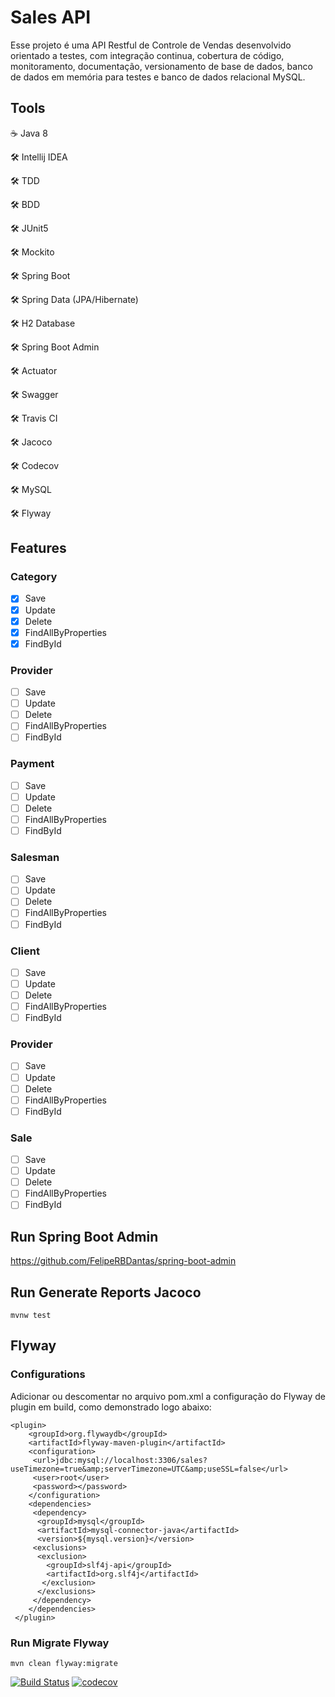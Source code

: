 # Sales API
Esse projeto é uma API Restful de Controle de Vendas desenvolvido orientado a testes, com integração continua, cobertura de código, monitoramento, documentação, versionamento de base de dados, banco de dados em memória para testes e banco de dados relacional MySQL.

## Tools

:coffee: Java 8

:hammer_and_wrench: Intellij IDEA

:hammer_and_wrench: TDD

:hammer_and_wrench: BDD

:hammer_and_wrench: JUnit5

:hammer_and_wrench: Mockito

:hammer_and_wrench: Spring Boot

:hammer_and_wrench: Spring Data (JPA/Hibernate)

:hammer_and_wrench: H2 Database

:hammer_and_wrench: Spring Boot Admin

:hammer_and_wrench: Actuator

:hammer_and_wrench: Swagger

:hammer_and_wrench: Travis CI

:hammer_and_wrench: Jacoco

:hammer_and_wrench: Codecov

:hammer_and_wrench: MySQL

:hammer_and_wrench: Flyway

## Features

### Category

- [X] Save
- [X] Update
- [X] Delete
- [X] FindAllByProperties
- [X] FindById

### Provider

- [ ] Save
- [ ] Update
- [ ] Delete
- [ ] FindAllByProperties
- [ ] FindById

### Payment

- [ ] Save
- [ ] Update
- [ ] Delete
- [ ] FindAllByProperties
- [ ] FindById

### Salesman

- [ ] Save
- [ ] Update
- [ ] Delete
- [ ] FindAllByProperties
- [ ] FindById

### Client

- [ ] Save
- [ ] Update
- [ ] Delete
- [ ] FindAllByProperties
- [ ] FindById

### Provider

- [ ] Save
- [ ] Update
- [ ] Delete
- [ ] FindAllByProperties
- [ ] FindById

### Sale

- [ ] Save
- [ ] Update
- [ ] Delete
- [ ] FindAllByProperties
- [ ] FindById

## Run Spring Boot Admin

https://github.com/FelipeRBDantas/spring-boot-admin

## Run Generate Reports Jacoco

```mvnw test```

## Flyway

### Configurations

Adicionar ou descomentar no arquivo pom.xml a configuração do Flyway de plugin em build, como demonstrado logo abaixo:
```
<plugin>
	<groupId>org.flywaydb</groupId>
	<artifactId>flyway-maven-plugin</artifactId>
	<configuration>
	 <url>jdbc:mysql://localhost:3306/sales?useTimezone=true&amp;serverTimezone=UTC&amp;useSSL=false</url>
	 <user>root</user>
	 <password></password>
	</configuration>
	<dependencies>
	 <dependency>
	  <groupId>mysql</groupId>
	  <artifactId>mysql-connector-java</artifactId>
	  <version>${mysql.version}</version>
	 <exclusions>
	  <exclusion>
	    <groupId>slf4j-api</groupId>
	    <artifactId>org.slf4j</artifactId>
	   </exclusion>
	  </exclusions>
	 </dependency>
	</dependencies>
 </plugin>
```

### Run Migrate Flyway

```mvn clean flyway:migrate```

[![Build Status](https://travis-ci.com/FelipeRBDantas/sales-api.svg?branch=master)](https://travis-ci.com/FelipeRBDantas/sales-api)
[![codecov](https://codecov.io/gh/FelipeRBDantas/sales-api/branch/master/graph/badge.svg)](https://codecov.io/gh/FelipeRBDantas/sales-api)
